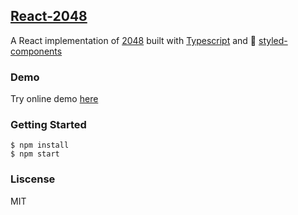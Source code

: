 ## [React-2048](https://github.com/Shaimuratovaalina/browser-game-2048)

A React implementation of [2048](https://github.com/gabrielecirulli/2048) built with [Typescript](https://www.typescriptlang.org/) and 💅 [styled-components](https://styled-components.com)

### Demo

Try online demo [here](https://Shaimuratovaalina.github.io/browser-game-2048/)

### Getting Started

```shell
$ npm install
$ npm start

```

### Liscense

MIT

